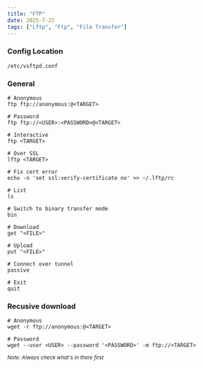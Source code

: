 ```yaml
---
title: "FTP"
date: 2025-7-25
tags: ["Lftp", "Ftp", "File Transfer"]
---
```


### Config Location

```console
/etc/vsftpd.conf
```

### General

```console
# Anonymous
ftp ftp://anonymous:@<TARGET>
```

```console
# Password
ftp ftp://<USER>:<PASSWORD>@<TARGET>
```

```console
# Interactive
ftp <TARGET>
```

```console
# Over SSL
lftp <TARGET>
```

```console
# Fix cert error
echo -n 'set ssl:verify-certificate no' >> ~/.lftp/rc
```

```console
# List
ls
```

```console
# Switch to binary transfer mode
bin
```

```console
# Download
get "<FILE>"
```

```console
# Upload
put "<FILE>"
```

```console
# Connect over tunnel
passive
```

```console
# Exit
quit
```

### Recusive download

```console
# Anonymous
wget -r ftp://anonymous:@<TARGET>
```

```console
# Password
wget --user <USER> --password '<PASSWORD>' -m ftp://<TARGET>
```

<small>*Note: Always check what's in there first*</small>
